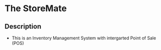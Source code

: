 # The StoreMate

## Description

- This is an Inventory Management System with intergarted Point of Sale (POS)
